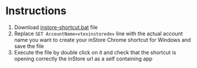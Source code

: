 # Instructions

1. Download [instore-shortcut.bat](https://raw.githubusercontent.com/vtex/checkout-instore-custom/master/instore-windows-shortcut/instore-shortcut.bat) file
2. Replace `SET AccountName=vtexinstoredev` line with the actual account name you want to create your inStore Chrome shortcut for Windows and save the file
3. Execute the file by double click on it and check that the shortcut is opening correctly the inStore url as a self containing app
